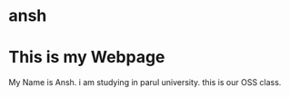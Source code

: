 # ansh
<html>
  <h1>
  This is my Webpage
  </h1>
  <body>
    My Name is Ansh. i am  studying in parul university. this is our OSS class.
  </body>
    
</html>
